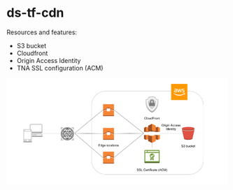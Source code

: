 # ds-tf-cdn

Resources and features:

* S3 bucket
* Cloudfront
* Origin Access Identity
* TNA SSL configuration (ACM)

![CDN diagram](cdn-diagram.png)